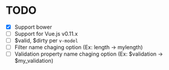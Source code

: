 # TODO
- [x] Support bower
- [ ] Support for Vue.js v0.11.x
- [ ] $valid, $dirty per `v-model`
- [ ] Filter name chaging option (Ex: length -> mylength)
- [ ] Validation property name chaging option (Ex: $validation -> $my\_validation)
